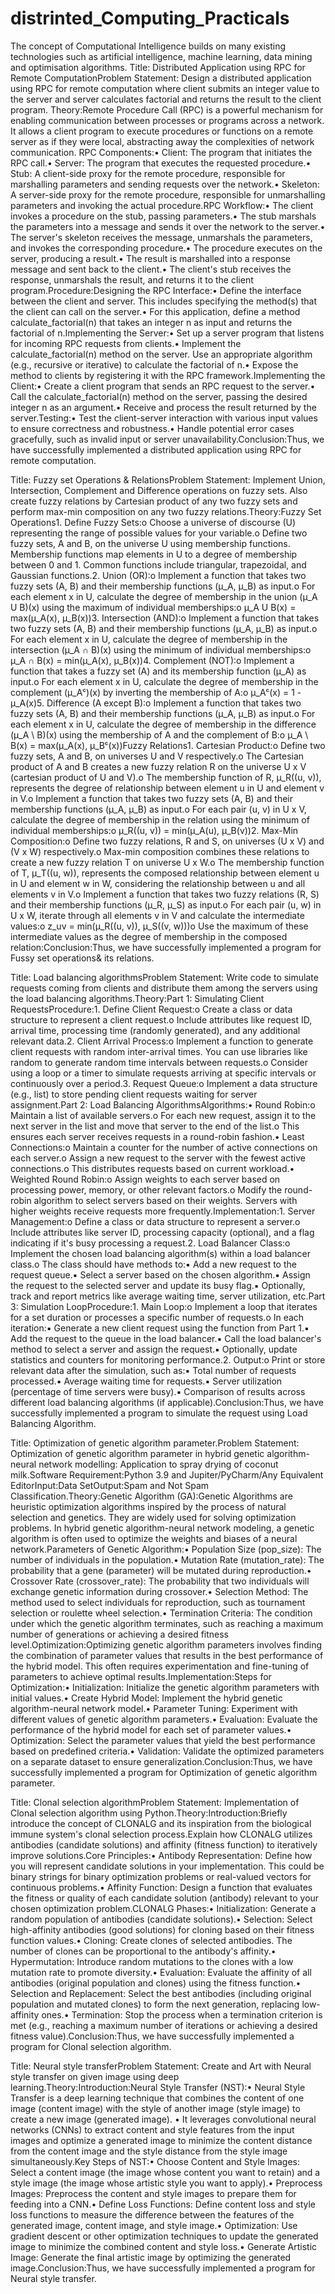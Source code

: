 # distrinted_Computing_Practicals
The concept of Computational Intelligence builds on many existing technologies such as artificial intelligence, machine learning, data mining and optimisation algorithms. 
Title: Distributed Application using RPC for Remote ComputationProblem Statement: Design a distributed application using RPC for remote computation where client submits an integer value to the server and server calculates factorial and returns the result to the client program.
Theory:Remote Procedure Call (RPC) is a powerful mechanism for enabling communication between processes or programs across a network. It allows a client program to execute procedures or functions on a remote server as if they were local, abstracting away the complexities of network communication.
RPC Components:• Client: The program that initiates the RPC call.• 
Server: The program that executes the requested procedure.• Stub: A client-side proxy for the remote procedure, responsible for marshalling parameters and sending requests over the network.• Skeleton: A server-side proxy for the remote procedure, responsible for unmarshalling parameters and invoking the actual procedure.RPC Workflow:• The client invokes a procedure on the stub, passing parameters.• The stub marshals the parameters into a message and sends it over the network to the server.• The server's skeleton receives the message, unmarshals the parameters, and invokes the corresponding procedure.• The procedure executes on the server, producing a result.• The result is marshalled into a response message and sent back to the client.• The client's stub receives the response, unmarshals the result, and returns it to the client program.Procedure:Designing the RPC Interface:• Define the interface between the client and server. This includes specifying the method(s) that the client can call on the server.• For this application, define a method calculate_factorial(n) that takes an integer n as input and returns the factorial of n.Implementing the Server:• Set up a server program that listens for incoming RPC requests from clients.• Implement the calculate_factorial(n) method on the server. Use an appropriate algorithm (e.g., recursive or iterative) to calculate the factorial of n.• Expose the method to clients by registering it with the RPC framework.Implementing the Client:• Create a client program that sends an RPC request to the server.• Call the calculate_factorial(n) method on the server, passing the desired integer n as an argument.• Receive and process the result returned by the server.Testing:• Test the client-server interaction with various input values to ensure correctness and robustness.• Handle potential error cases gracefully, such as invalid input or server unavailability.Conclusion:Thus, we have successfully implemented a distributed application using RPC for remote computation. 

Title: Fuzzy set Operations & RelationsProblem Statement: Implement Union, Intersection, Complement and Difference operations on fuzzy sets. Also create fuzzy relations by Cartesian product of any two fuzzy sets and perform max-min composition on any two fuzzy relations.Theory:Fuzzy Set Operations1. Define Fuzzy Sets:o Choose a universe of discourse (U) representing the range of possible values for your variable.o Define two fuzzy sets, A and B, on the universe U using membership functions. Membership functions map elements in U to a degree of membership between 0 and 1. Common functions include triangular, trapezoidal, and Gaussian functions.2. Union (OR):o Implement a function that takes two fuzzy sets (A, B) and their membership functions (μ_A, μ_B) as input.o For each element x in U, calculate the degree of membership in the union (μ_A U B)(x) using the maximum of individual memberships:o μ_A U B(x) = max(μ_A(x), μ_B(x))3. Intersection (AND):o Implement a function that takes two fuzzy sets (A, B) and their membership functions (μ_A, μ_B) as input.o For each element x in U, calculate the degree of membership in the intersection (μ_A ∩ B)(x) using the minimum of individual memberships:o μ_A ∩ B(x) = min(μ_A(x), μ_B(x))4. Complement (NOT):o Implement a function that takes a fuzzy set (A) and its membership function (μ_A) as input.o For each element x in U, calculate the degree of membership in the complement (μ_Aᶜ)(x) by inverting the membership of A:o μ_Aᶜ(x) = 1 - μ_A(x)5. Difference (A except B):o Implement a function that takes two fuzzy sets (A, B) and their membership functions (μ_A, μ_B) as input.o For each element x in U, calculate the degree of membership in the difference (μ_A \ B)(x) using the membership of A and the complement of B:o μ_A \ B(x) = max(μ_A(x), μ_Bᶜ(x))Fuzzy Relations1. Cartesian Product:o Define two fuzzy sets, A and B, on universes U and V respectively.o The Cartesian product of A and B creates a new fuzzy relation R on the universe U x V (cartesian product of U and V).o The membership function of R, μ_R((u, v)), represents the degree of relationship between element u in U and element v in V.o Implement a function that takes two fuzzy sets (A, B) and their membership functions (μ_A, μ_B) as input.o For each pair (u, v) in U x V, calculate the degree of membership in the relation using the minimum of individual memberships:o μ_R((u, v)) = min(μ_A(u), μ_B(v))2. Max-Min Composition:o Define two fuzzy relations, R and S, on universes (U x V) and (V x W) respectively.o Max-min composition combines these relations to create a new fuzzy relation T on universe U x W.o The membership function of T, μ_T((u, w)), represents the composed relationship between element u in U and element w in W, considering the relationship between u and all elements v in V.o Implement a function that takes two fuzzy relations (R, S) and their membership functions (μ_R, μ_S) as input.o For each pair (u, w) in U x W, iterate through all elements v in V and calculate the intermediate values:o z_uv = min(μ_R((u, v)), μ_S((v, w)))o Use the maximum of these intermediate values as the degree of membership in the composed relation:Conclusion:Thus, we have successfully implemented a program for Fussy set operations& its relations. 

Title: Load balancing algorithmsProblem Statement: Write code to simulate requests coming from clients and distribute them among the servers using the load balancing algorithms.Theory:Part 1: Simulating Client RequestsProcedure:1. Define Client Request:o Create a class or data structure to represent a client request.o Include attributes like request ID, arrival time, processing time (randomly generated), and any additional relevant data.2. Client Arrival Process:o Implement a function to generate client requests with random inter-arrival times. You can use libraries like random to generate random time intervals between requests.o Consider using a loop or a timer to simulate requests arriving at specific intervals or continuously over a period.3. Request Queue:o Implement a data structure (e.g., list) to store pending client requests waiting for server assignment.Part 2: Load Balancing AlgorithmsAlgorithms:• Round Robin:o Maintain a list of available servers.o For each new request, assign it to the next server in the list and move that server to the end of the list.o This ensures each server receives requests in a round-robin fashion.• Least Connections:o Maintain a counter for the number of active connections on each server.o Assign a new request to the server with the fewest active connections.o This distributes requests based on current workload.• Weighted Round Robin:o Assign weights to each server based on processing power, memory, or other relevant factors.o Modify the round-robin algorithm to select servers based on their weights. Servers with higher weights receive requests more frequently.Implementation:1. Server Management:o Define a class or data structure to represent a server.o Include attributes like server ID, processing capacity (optional), and a flag indicating if it's busy processing a request.2. Load Balancer Class:o Implement the chosen load balancing algorithm(s) within a load balancer class.o The class should have methods to:▪ Add a new request to the request queue.▪ Select a server based on the chosen algorithm.▪ Assign the request to the selected server and update its busy flag.▪ Optionally, track and report metrics like average waiting time, server utilization, etc.Part 3: Simulation LoopProcedure:1. Main Loop:o Implement a loop that iterates for a set duration or processes a specific number of requests.o In each iteration:▪ Generate a new client request using the function from Part 1.▪ Add the request to the queue in the load balancer.▪ Call the load balancer's method to select a server and assign the request.▪ Optionally, update statistics and counters for monitoring performance.2. Output:o Print or store relevant data after the simulation, such as:▪ Total number of requests processed.▪ Average waiting time for requests.▪ Server utilization (percentage of time servers were busy).▪ Comparison of results across different load balancing algorithms (if applicable).Conclusion:Thus, we have successfully implemented a program to simulate the request using Load Balancing Algorithm. 

Title: Optimization of genetic algorithm parameter.Problem Statement: Optimization of genetic algorithm parameter in hybrid genetic algorithm-neural network modelling: Application to spray drying of coconut milk.Software Requirement:Python 3.9 and Jupiter/PyCharm/Any Equivalent EditorInput:Data SetOutput:Spam and Not Spam Classification.Theory:Genetic Algorithm (GA):Genetic Algorithms are heuristic optimization algorithms inspired by the process of natural selection and genetics. They are widely used for solving optimization problems. In hybrid genetic algorithm-neural network modeling, a genetic algorithm is often used to optimize the weights and biases of a neural network.Parameters of Genetic Algorithm:• Population Size (pop_size): The number of individuals in the population.• Mutation Rate (mutation_rate): The probability that a gene (parameter) will be mutated during reproduction.• Crossover Rate (crossover_rate): The probability that two individuals will exchange genetic information during crossover.• Selection Method: The method used to select individuals for reproduction, such as tournament selection or roulette wheel selection.• Termination Criteria: The condition under which the genetic algorithm terminates, such as reaching a maximum number of generations or achieving a desired fitness level.Optimization:Optimizing genetic algorithm parameters involves finding the combination of parameter values that results in the best performance of the hybrid model. This often requires experimentation and fine-tuning of parameters to achieve optimal results.Implementation:Steps for Optimization:• Initialization: Initialize the genetic algorithm parameters with initial values.• Create Hybrid Model: Implement the hybrid genetic algorithm-neural network model.• Parameter Tuning: Experiment with different values of genetic algorithm parameters.• Evaluation: Evaluate the performance of the hybrid model for each set of parameter values.• Optimization: Select the parameter values that yield the best performance based on predefined criteria.• Validation: Validate the optimized parameters on a separate dataset to ensure generalization.Conclusion:Thus, we have successfully implemented a program for Optimization of genetic algorithm parameter. 

Title: Clonal selection algorithmProblem Statement: Implementation of Clonal selection algorithm using Python.Theory:Introduction:Briefly introduce the concept of CLONALG and its inspiration from the biological immune system's clonal selection process.Explain how CLONALG utilizes antibodies (candidate solutions) and affinity (fitness function) to iteratively improve solutions.Core Principles:• Antibody Representation: Define how you will represent candidate solutions in your implementation. This could be binary strings for binary optimization problems or real-valued vectors for continuous problems.• Affinity Function: Design a function that evaluates the fitness or quality of each candidate solution (antibody) relevant to your chosen optimization problem.CLONALG Phases:• Initialization: Generate a random population of antibodies (candidate solutions).• Selection: Select high-affinity antibodies (good solutions) for cloning based on their fitness function values.• Cloning: Create clones of selected antibodies. The number of clones can be proportional to the antibody's affinity.• Hypermutation: Introduce random mutations to the clones with a low mutation rate to promote diversity.• Evaluation: Evaluate the affinity of all antibodies (original population and clones) using the fitness function.• Selection and Replacement: Select the best antibodies (including original population and mutated clones) to form the next generation, replacing low-affinity ones.• Termination: Stop the process when a termination criterion is met (e.g., reaching a maximum number of iterations or achieving a desired fitness value).Conclusion:Thus, we have successfully implemented a program for Clonal selection algorithm. 

Title: Neural style transferProblem Statement: Create and Art with Neural style transfer on given image using deep learning.Theory:Introduction:Neural Style Transfer (NST):• Neural Style Transfer is a deep learning technique that combines the content of one image (content image) with the style of another image (style image) to create a new image (generated image). • It leverages convolutional neural networks (CNNs) to extract content and style features from the input images and optimize a generated image to minimize the content distance from the content image and the style distance from the style image simultaneously.Key Steps of NST:• Choose Content and Style Images: Select a content image (the image whose content you want to retain) and a style image (the image whose artistic style you want to apply).• Preprocess Images: Preprocess the content and style images to prepare them for feeding into a CNN.• Define Loss Functions: Define content loss and style loss functions to measure the difference between the features of the generated image, content image, and style image.• Optimization: Use gradient descent or other optimization techniques to update the generated image to minimize the combined content and style loss.• Generate Artistic Image: Generate the final artistic image by optimizing the generated image.Conclusion:Thus, we have successfully implemented a program for Neural style transfer.
